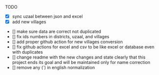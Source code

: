 TODO

-   [x] sync uzaal between json and excel
-   [x] add new villages
-   [] make sure data are correct not duplicated
-   [] fix ids numbers in districts, uzaal, and villages
-   [] add proper github action for new villages conversion
-   [] fix github actions for excel and csv to be like excel or database even with duplicates
-   [] change readme with the new changes and state clearly that this project ends its goal and will be maintained only for name correction
- [] remove any (`) in english normalization
